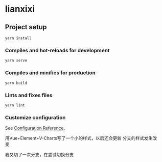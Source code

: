 # lianxixi

## Project setup
```
yarn install
```

### Compiles and hot-reloads for development
```
yarn serve
```

### Compiles and minifies for production
```
yarn build
```

### Lints and fixes files
```
yarn lint
```

### Customize configuration
See [Configuration Reference](https://cli.vuejs.org/config/).

用Vue+Element+V-Charts写了一个小的样式，以后还会更新
分支的样式发生改变

我又切了一次分支，在尝试切换分支
